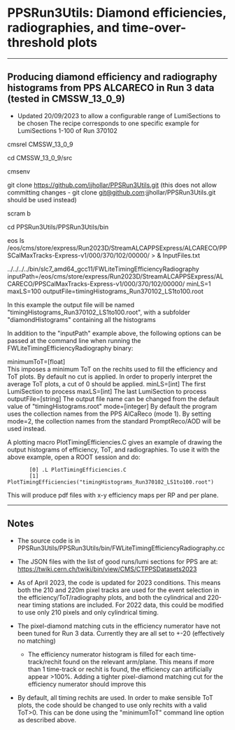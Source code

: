 # PPSRun3Utils: Diamond efficiencies, radiographies, and time-over-threshold plots

----------------------------------------------------------------
Producing diamond efficiency and radiography histograms from PPS ALCARECO 
in Run 3 data (tested in CMSSW_13_0_9)
----------------------------------------------------------------

   * Updated 20/09/2023 to allow a configurable range of LumiSections to be chosen
     The recipe corresponds to one specific example for LumiSections 1-100 of Run 370102

cmsrel CMSSW_13_0_9

cd CMSSW_13_0_9/src

cmsenv

git clone https://github.com/jjhollar/PPSRun3Utils.git
(this does not allow committing changes - git clone git@github.com:jjhollar/PPSRun3Utils.git should be used instead)


scram b

cd PPSRun3Utils/PPSRun3Utils/bin

eos ls /eos/cms/store/express/Run2023D/StreamALCAPPSExpress/ALCARECO/PPSCalMaxTracks-Express-v1/000/370/102/00000/ > & InputFiles.txt

../../../../bin/slc7_amd64_gcc11/FWLiteTimingEfficiencyRadiography inputPath=/eos/cms/store/express/Run2023D/StreamALCAPPSExpress/ALCARECO/PPSCalMaxTracks-Express-v1/000/370/102/00000/ minLS=1 maxLS=100 outputFile=timingHistograms_Run370102_LS1to100.root

In this example the output file will be named "timingHistograms_Run370102_LS1to100.root", with a subfolder "diamondHistograms" containing all the histograms

In addition to the "inputPath" example above, the following options can be passed at the command line when running the 
FWLiteTimingEfficiencyRadiography binary:

   minimumToT=[float]		
   	This imposes a minimum ToT on the rechits used to fill the efficiency and ToT plots. By default no cut is applied. 
	In order to properly interpret the average ToT plots, a cut of 0 should be applied.
   minLS=[int]
	The first LumiSection to process
   maxLS=[int]
	The last LumiSection to process
   outputFile=[string]
	The output file name can be changed from the default value of "timingHistograms.root"
   mode=[integer]
	By default the program uses the collection names from the PPS AlCaReco (mode 1). By setting mode=2, the collection 
	names from the standard PromptReco/AOD will be used instead.	 

A plotting macro PlotTimingEfficiencies.C gives an example of drawing the output histograms of efficiency, ToT, and
radiographies. To use it with the above example, open a ROOT session and do:

	       [0] .L PlotTimingEfficiencies.C
	       [1] PlotTimingEfficiencies("timingHistograms_Run370102_LS1to100.root")

This will produce pdf files with x-y efficiency maps per RP and per plane.



----------------------------------------------------------------
Notes
----------------------------------------------------------------

   * The source code is in PPSRun3Utils/PPSRun3Utils/bin/FWLiteTimingEfficiencyRadiography.cc

   * The JSON files with the list of good runs/lumi sections for PPS are at: https://twiki.cern.ch/twiki/bin/view/CMS/CTPPSDatasets2023

   * As of April 2023, the code is updated for 2023 conditions. This means both the 210 and 220m pixel tracks are used for the event selection 
     in the efficiency/ToT/radiography plots, and both the cylindrical and 220-near timing stations are included. For 2022 data, this 
     could be modified to use only 210 pixels and only cylindrical timing. 

   * The pixel-diamond matching cuts in the efficiency numerator have not been tuned for Run 3 data. Currently they are all set 
     to +-20 (effectively no matching)

      * The efficiency numerator histogram is filled for each time-track/rechit found on the relevant arm/plane. This means if more than 1 
        time-track or rechit is found, the efficiency can artificially appear >100%. Adding a tighter pixel-diamond matching cut for the 
	efficiency numerator should improve this

   * By default, all timing rechits are used. In order to make sensible ToT plots, the code should be changed to use only rechits 
     with a valid ToT>0. This can be done using the "minimumToT" command line option as described above.


